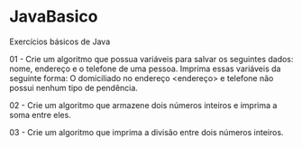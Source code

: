 # JavaBasico
Exercícios básicos de Java

01 - Crie um algoritmo que possua variáveis para salvar os seguintes dados: nome, endereço e o telefone de uma pessoa. Imprima essas variáveis da seguinte forma: O <nome> domiciliado no endereço <endereço> e telefone <telefone> não possui nenhum tipo de pendência.
  
02 - Crie um algoritmo que armazene dois números inteiros e imprima a soma entre eles.

03 - Crie um algoritmo que imprima a divisão entre dois números inteiros.
